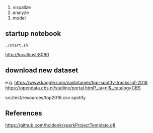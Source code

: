 


1. visualize
2. analyze
3. model



## startup notebook

```
./start.sh
```
<http://localhost:8080>

## download new dataset
e.g. 
<https://www.kaggle.com/nadintamer/top-spotify-tracks-of-2018>
<https://opendata.cbs.nl/statline/portal.html?_la=nl&_catalog=CBS>

src/test/resources/top2018.csv spotify


## References
<https://github.com/holdenk/sparkProjectTemplate.g8>
